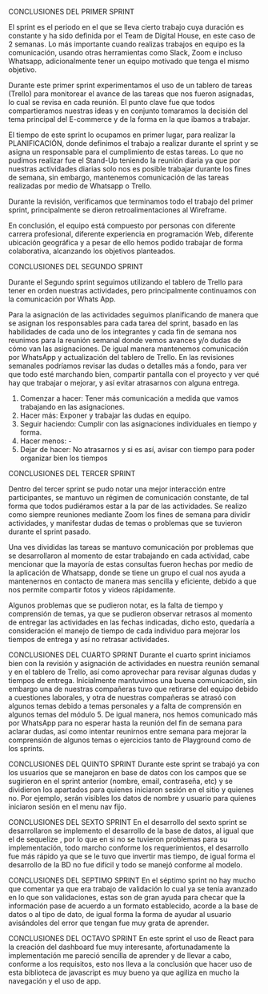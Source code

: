 CONCLUSIONES DEL PRIMER SPRINT 

El sprint es el periodo en el que se lleva cierto trabajo cuya duración es constante y ha sido definida por el Team de Digital House, en este caso de 2 semanas. Lo más importante cuando realizas trabajos en equipo es la comunicación, usando otras herramientas como Slack, Zoom e incluso Whatsapp, adicionalmente tener un equipo motivado que tenga el mismo objetivo. 

Durante este primer sprint experimentamos el uso de un tablero de tareas (Trello) para monitorear el avance de las tareas que nos fueron asignadas, lo cual se revisa en cada reunión. El punto clave fue que todos compartieramos nuestras ideas y en conjunto tomaramos la decisión del tema principal del E-commerce y de la forma en la que ibamos a trabajar. 

El tiempo de este sprint lo ocupamos en primer lugar, para realizar la PLANIFICACIÓN, donde definimos el trabajo a realizar durante el sprint y se asigna un responsable para el cumplimiento de estas tareas. Lo que no pudimos realizar fue el Stand-Up teniendo la reunión diaria ya que por nuestras actividades diarias solo nos es posible trabajar durante los fines de semana, sin embargo, mantenemos comunicación de las tareas realizadas por medio de Whatsapp o Trello.

Durante la revisión, verificamos que terminamos todo el trabajo del primer sprint, principalmente se dieron retroalimentaciones al Wireframe. 

En conclusión, el equipo está compuesto por personas con diferente carrera profesional, diferente experiencia en programación Web, diferente ubicación geográfica y a pesar de ello hemos podido trabajar de forma colaborativa, alcanzando los objetivos planteados. 


CONCLUSIONES DEL SEGUNDO SPRINT

Durante el Segundo sprint seguimos utilizando el tablero de Trello para tener en orden nuestras actividades, pero principalmente continuamos con la comunicación por Whats App. 

Para la asignación de las actividades seguimos planificando de manera que se asignan los responsables para cada tarea del sprint, basado en las habilidades de cada uno de los integrantes y cada fin de semana nos reunimos para la reunión semanal donde vemos avances y/o dudas de cómo van las asignaciones. De igual manera mantenemos comunicación por WhatsApp y actualización del tablero de Trello.
En las revisiones semanales podríamos revisar las dudas o detalles más a fondo, para ver que todo esté marchando bien, compartir pantalla con el proyecto y ver qué hay que trabajar o mejorar, y así evitar atrasarnos con alguna entrega.

1.	Comenzar a hacer: Tener más comunicación a medida que vamos trabajando en las asignaciones.
2.	Hacer más: Exponer y trabajar las dudas en equipo.
3.	Seguir haciendo: Cumplir con las asignaciones individuales en tiempo y forma.
4.	Hacer menos: -
5.	Dejar de hacer: No atrasarnos y si es así, avisar con tiempo para poder organizar bien los tiempos

CONCLUSIONES DEL TERCER SPRINT

Dentro del tercer sprint se pudo notar una mejor interacción entre participantes, se mantuvo un régimen de comunicación constante, de tal forma que todos pudiéramos estar a la par de las actividades. Se realizo como siempre reuniones mediante Zoom los fines de semana para dividir actividades, y manifestar dudas de temas o problemas que se tuvieron durante el sprint pasado.

Una ves divididas las tareas se mantuvo comunicación por problemas que se desarrollaron al momento de estar trabajando en cada actividad, cabe mencionar que la mayoría de estas consultas fueron hechas por medio de la aplicación de Whatsapp, donde se tiene un grupo el cual nos ayuda a mantenernos en contacto de manera mas sencilla y eficiente, debido a que nos permite compartir fotos y videos rápidamente.

Algunos problemas que se pudieron notar, es la falta de tiempo y comprensión de temas, ya que se pudieron observar retrasos al momento de entregar las actividades en las fechas indicadas, dicho esto, quedaría a consideración el manejo de tiempo de cada individuo para mejorar los tiempos de entrega y así no retrasar actividades.

CONCLUSIONES DEL CUARTO SPRINT
Durante el cuarto sprint iniciamos bien con la revisión y asignación de actividades en nuestra reunión semanal y en el tablero de Trello, así como aprovechar para revisar algunas dudas y tiempos de entrega.
Inicialmente mantuvimos una buena comunicación, sin embargo una de nuestras compañeras tuvo que retirarse del equipo debido a cuestiones laborales, y otra de nuestras compañeras se atrasó con algunos temas debido a temas personales y a falta de comprensión en algunos temas del módulo 5.
De igual manera, nos hemos comunicado más por WhatsApp para no esperar hasta la reunión del fin de semana para aclarar dudas, así como intentar reunirnos entre semana para mejorar la comprensión de algunos temas o ejercicios tanto de Playground como de los sprints.

CONCLUSIONES DEL QUINTO SPRINT
Durante este sprint se trabajó ya con los usuarios que se manejaron en base de datos con los campos que se sugirieron en el sprint anterior (nombre, email, contraseña, etc) y se dividieron los apartados para quienes iniciaron sesión en el sitio y quienes no. Por ejemplo, serán visibles los datos de nombre y usuario para quienes iniciaron sesión en el menu nav fijo.

CONCLUSIONES DEL SEXTO SPRINT
En el desarrollo del sexto sprint se desarrollaron se implemento el desarrollo de la base de datos, al igual que el de sequelize , por lo que en si no se tuvieron problemas para su implementación, todo marcho conforme los requerimientos, el desarrollo fue más rápido ya que se le tuvo que invertir mas tiempo, de igual forma el desarrollo de la BD no fue difícil y todo se manejó conforme al modelo.

CONCLUSIONES DEL SEPTIMO SPRINT
En el séptimo sprint no hay mucho que comentar ya que era trabajo de validación lo cual ya se tenía avanzado en lo que son validaciones, estas son de gran ayuda para checar que la información pase de acuerdo a un formato establecido, acorde a la base de datos o al tipo de dato, de igual forma la forma de ayudar al usuario avisándoles del error que tengan fue muy grata de aprender.

CONCLUSIONES DEL OCTAVO SPRINT
En este sprint el uso de React para la creación del dashboard fue muy interesante, afortunadamente la implementación me pareció sencilla de aprender y de llevar a cabo, conforme a los requisitos, esto nos lleva a la conclusión que hacer uso de esta biblioteca de javascript es muy bueno ya que agiliza en mucho la navegación y el uso de app.
